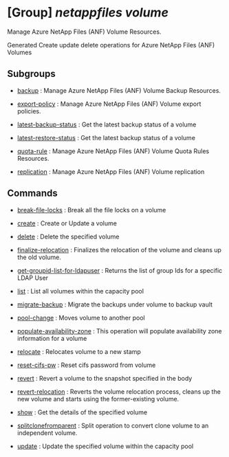 # [Group] _netappfiles volume_

Manage Azure NetApp Files (ANF) Volume Resources.

Generated Create update delete operations for Azure NetApp Files (ANF) Volumes

## Subgroups

- [backup](/Commands/netappfiles/volume/backup/readme.md)
: Manage Azure NetApp Files (ANF) Volume Backup Resources.

- [export-policy](/Commands/netappfiles/volume/export-policy/readme.md)
: Manage Azure NetApp Files (ANF) Volume export policies.

- [latest-backup-status](/Commands/netappfiles/volume/latest-backup-status/readme.md)
: Get the latest backup status of a volume

- [latest-restore-status](/Commands/netappfiles/volume/latest-restore-status/readme.md)
: Get the latest backup status of a volume

- [quota-rule](/Commands/netappfiles/volume/quota-rule/readme.md)
: Manage Azure NetApp Files (ANF) Volume Quota Rules Resources.

- [replication](/Commands/netappfiles/volume/replication/readme.md)
: Manage Azure NetApp Files (ANF) Volume replication

## Commands

- [break-file-locks](/Commands/netappfiles/volume/_break-file-locks.md)
: Break all the file locks on a volume

- [create](/Commands/netappfiles/volume/_create.md)
: Create or Update a volume

- [delete](/Commands/netappfiles/volume/_delete.md)
: Delete the specified volume

- [finalize-relocation](/Commands/netappfiles/volume/_finalize-relocation.md)
: Finalizes the relocation of the volume and cleans up the old volume.

- [get-groupid-list-for-ldapuser](/Commands/netappfiles/volume/_get-groupid-list-for-ldapuser.md)
: Returns the list of group Ids for a specific LDAP User

- [list](/Commands/netappfiles/volume/_list.md)
: List all volumes within the capacity pool

- [migrate-backup](/Commands/netappfiles/volume/_migrate-backup.md)
: Migrate the backups under volume to backup vault

- [pool-change](/Commands/netappfiles/volume/_pool-change.md)
: Moves volume to another pool

- [populate-availability-zone](/Commands/netappfiles/volume/_populate-availability-zone.md)
: This operation will populate availability zone information for a volume

- [relocate](/Commands/netappfiles/volume/_relocate.md)
: Relocates volume to a new stamp

- [reset-cifs-pw](/Commands/netappfiles/volume/_reset-cifs-pw.md)
: Reset cifs password from volume

- [revert](/Commands/netappfiles/volume/_revert.md)
: Revert a volume to the snapshot specified in the body

- [revert-relocation](/Commands/netappfiles/volume/_revert-relocation.md)
: Reverts the volume relocation process, cleans up the new volume and starts using the former-existing volume.

- [show](/Commands/netappfiles/volume/_show.md)
: Get the details of the specified volume

- [splitclonefromparent](/Commands/netappfiles/volume/_splitclonefromparent.md)
: Split operation to convert clone volume to an independent volume.

- [update](/Commands/netappfiles/volume/_update.md)
: Update the specified volume within the capacity pool
